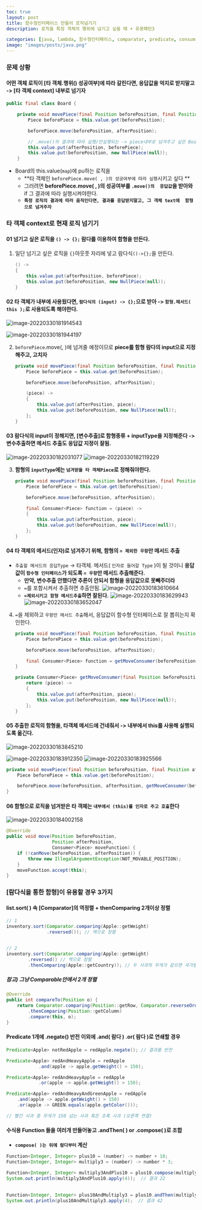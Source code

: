 ```yaml
---
toc: true
layout: post
title: 함수형인터페이스 만들어 로직넘기기
description: 로직을 특정 객체의 행위에 넘기고 싶을 때 + 유용패턴3

categories: [java, lambda, 함수형인터페이스, comparator, predicate, consumer, 우테코]
image: "images/posts/java.png"
---
```


### 문제 상황

#### 어떤 객체 로직이 [타 객체.행위() 성공여부]에 따라 갈린다면, 응답값을 억지로 받지말고  ->  [타 객체 context] 내부로 넘기자



```java
public final class Board {

    private void movePiece(final Position beforePosition, final Position afterPosition) {
        Piece beforePiece = this.value.get(beforePosition);

        beforePiece.move(beforePosition, afterPosition);

        // .move()의 결과에 따라 실행/안실행되는 -> piece내부로 넘겨주고 싶은 Board 로직
        this.value.put(afterPosition, beforePiece);
        this.value.put(beforePosition, new NullPiece(null));
    }
```



- Board의 this.value(`map`)에 pu하는 로직을 
    - **타 객체인 `beforePiece.move( , )의 성공여부에 따라 실행`시키고 싶다 **
    - 그러려면 **beforePiece.move( , )의 성공여부를 `.move()의  응답값`을 받아와** if 그 결과에 따라 실행시켜야한다.
    - **`특정 로직의 결과에 따라 움직인다면, 결과를 응답받지말고, 그 객체 text에  함형으로 넘겨주자`**





### 타 객체 context로 현재 로직 넘기기

#### 01 넘기고 싶은 로직을 `() -> {};` 람다를 이용하여 함형을 만든다.

1. 일단 넘기고 싶은 로직을 `{}`아웃풋 자리에 넣고 람다식`()->{};`을 만든다.

    ```java
    () -> 
    {
        this.value.put(afterPosition, beforePiece);
        this.value.put(beforePosition, new NullPiece(null));
    }
    ```

    

#### 02 타 객체가 내부에 사용됬다면, `람다식의 (input) -> {};`으로 받아 -> `함형.메서드( this );`로 사용되도록 해야한다.

![image-20220330181914543](https://raw.githubusercontent.com/is2js/screenshots/main/image-20220330181914543.png)

![image-20220330181944197](https://raw.githubusercontent.com/is2js/screenshots/main/image-20220330181944197.png)

2. `beforePiece`.move(, )에 넘겨줄 예정이므로 **piece를 함형 람다의 input으로 지정해주고, 고치자**

    ```java
    private void movePiece(final Position beforePosition, final Position afterPosition) {
        Piece beforePiece = this.value.get(beforePosition);
    
        beforePiece.move(beforePosition, afterPosition);
    
        (piece) ->
        {
            this.value.put(afterPosition, piece);
            this.value.put(beforePosition, new NullPiece(null));
        };
    }
    ```





#### 03 람다식의 input이 정해지면, [변수추출]로 함형종류 + inputType을 지정해준다 -> 변수추출하면 메서드 추출도 응답값 지정이 잘됨.

![image-20220330182031077](https://raw.githubusercontent.com/is2js/screenshots/main/image-20220330182031077.png)
![image-20220330182119229](https://raw.githubusercontent.com/is2js/screenshots/main/image-20220330182119229.png)



3. **함형의 `inputType`에는 `넘겨받을 타 객체Piece`로 정해줘야한다.**

    ```java
    private void movePiece(final Position beforePosition, final Position afterPosition) {
        Piece beforePiece = this.value.get(beforePosition);
    
        beforePiece.move(beforePosition, afterPosition);
    
        final Consumer<Piece> function = (piece) ->
        {
            this.value.put(afterPosition, piece);
            this.value.put(beforePosition, new NullPiece(null));
        };
    }
    ```





#### 04 타 객체의 메서드(인자)로 넘겨주기 위해, 함형의 `= 제외한 우항`만 메서드 추출

- `추출할 메서드의 응답Type` ->  타객체. 메서드(  `인자로 들어갈 Type`  )이 될 것이니 **응답값이 `함수형 인터페이스`가 되도록 `= 우항`만 메서드 추출해준다.**
    - **만약, 변수추출 안했다면 추론이 안되서 함형을 응답값으로 못빼주더라**
    - `=`를 포함시켜서 추출하면 추출안됨.
        ![image-20220330183610664](https://raw.githubusercontent.com/is2js/screenshots/main/image-20220330183610664.png)
    - **`=제외시키고 함형 메서드추출`하면 잘된다.**
        ![image-20220330183629943](https://raw.githubusercontent.com/is2js/screenshots/main/image-20220330183629943.png)
        ![image-20220330183652047](https://raw.githubusercontent.com/is2js/screenshots/main/image-20220330183652047.png)





4. `=`을 제외하고 `우항만 메서드 추출`해서, 응답값이 함수형 인터페이스로 잘 뽑히는지 확인한다.

    ```java
    private void movePiece(final Position beforePosition, final Position afterPosition) {
        Piece beforePiece = this.value.get(beforePosition);
    
        beforePiece.move(beforePosition, afterPosition);
    
        final Consumer<Piece> function = getMoveConsumer(beforePosition, afterPosition);
    }
    
    private Consumer<Piece> getMoveConsumer(final Position beforePosition, final Position afterPosition) {
        return (piece) ->
        {
            this.value.put(afterPosition, piece);
            this.value.put(beforePosition, new NullPiece(null));
        };
    }
    ```

    



#### 05 추출한 로직의 함형을, 타객체 메서드에 건네줘서 -> 내부에서 this를 사용해 실행되도록 옮긴다.

![image-20220330183845210](https://raw.githubusercontent.com/is2js/screenshots/main/image-20220330183845210.png)

![image-20220330183912350](https://raw.githubusercontent.com/is2js/screenshots/main/image-20220330183912350.png)
![image-20220330183925566](https://raw.githubusercontent.com/is2js/screenshots/main/image-20220330183925566.png)

```java
private void movePiece(final Position beforePosition, final Position afterPosition) {
    Piece beforePiece = this.value.get(beforePosition);

    beforePiece.move(beforePosition, afterPosition, getMoveConsumer(beforePosition, afterPosition));
}
```







#### 06 함형으로 로직을 넘겨받은 타 객체는 `내부에서 (this)를 인자로 주고 호출`한다



![image-20220330184002158](https://raw.githubusercontent.com/is2js/screenshots/main/image-20220330184002158.png)



```java
@Override
public void move(Position beforePosition,
                 Position afterPosition,
                 Consumer<Piece> moveFunction) {
    if (!canMove(beforePosition, afterPosition)) {
        throw new IllegalArgumentException(NOT_MOVABLE_POSITION);
    }
    moveFunction.accept(this);
}
```







### [람다식을 통한 함형]이 유용할 경우 3가지

#### list.sort( ) 속 [Comparator]의 역정렬 + thenComparing 2개이상 정렬

```java
// 1
inventory.sort(Comparator.comparing(Apple::getWeight)
               .reversed()); // 역으로 정렬


// 2 
inventory.sort(Comparator.comparing(Apple::getWeight)
		.reversed() // 역으로 정렬
		.thenComparing(Apple::getCountry)); // 두 사과의 무게가 같으면 국가별로 정렬
```



##### 참고) 그냥 Comparable안에서 2개 정렬

```java
@Override
public int compareTo(Position o) {
    return Comparator.comparing(Position::getRow, Comparator.reverseOrder())
        .thenComparing(Position::getColumn)
        .compare(this, o);
}
```





#### Predicate 1개에  .negate() 반전 이외에 .and( 람다 ) .or( 람다 )로 연쇄할 경우

```java
Predicate<Apple> notRedApple = redApple.negate(); // 결과를 반전

Predicate<Apple> redAndHeavyApple = redApple
			.and(apple -> apple.getWeight() > 150);

Predicate<Apple> redAndHeavyApple = redApple
			.or(apple -> apple.getWeight() > 150);

Predicate<Apple> redAndHeavyAndGreenApple = redApple
    .and(apple -> apple.getWeight() > 150)
    .or(apple -> GREEN.equals(apple.getColor())); 

// 빨간 사과 중 무게가 150 넘는 사과 혹은 초록 사과 (오른쪽 연결)
```





#### 수식용 Function 들을 여러개 만들어놓고 .andThen( )  or .compose( )로 조합

- **`compose( )는 뒤에 람다부터` 계산**

```java
Function<Integer, Integer> plus10 = (number) -> number + 10;
Function<Integer, Integer> multiply3 = (number) -> number * 3;

Function<Integer, Integer> multiply3AndPlus10 = plus10.compose(multiply3); 
System.out.println(multiply3AndPlus10.apply(4));  // 결과 22
        
        
Function<Integer, Integer> plus10AndMultiply3 = plus10.andThen(multiply3);
System.out.println(plus10AndMultiply3.apply(4);  // 결과 42
```






